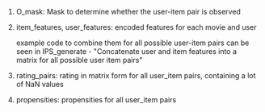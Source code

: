 1. O_mask: Mask to determine whether the user-item pair is observed
2. item_features, user_features: encoded features for each movie and user

      example code to combine them for all possible user-item pairs can be seen in IPS_generate - "Concatenate user and item features into a matrix for all possible user item pairs"
3. rating_pairs: rating in matrix form for all user_item pairs, containing a lot of NaN values
4. propensities: propensities for all user_item pairs
